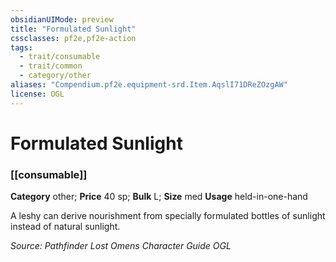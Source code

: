 ```yaml
---
obsidianUIMode: preview
title: "Formulated Sunlight"
cssclasses: pf2e,pf2e-action
tags:
  - trait/consumable
  - trait/common
  - category/other
aliases: "Compendium.pf2e.equipment-srd.Item.AqslI71DReZOzgAW"
license: OGL
---
```

# Formulated Sunlight

### [[consumable]]

**Category** other; 
**Price** 40 sp; 
**Bulk** L; **Size** med
**Usage** held-in-one-hand

A leshy can derive nourishment from specially formulated bottles of sunlight instead of natural sunlight.

*Source: Pathfinder Lost Omens Character Guide*
*OGL*